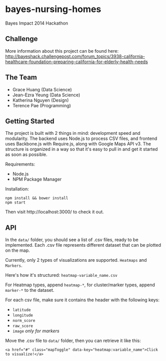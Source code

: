 bayes-nursing-homes
===================
Bayes Impact 2014 Hackathon

Challenge
----
More information about this project can be found here: http://bayeshack.challengepost.com/forum_topics/3938-california-healthcare-foundation-preparing-california-for-elderly-health-needs

The Team
----

 - Grace Huang (Data Science)
 - Jean-Ezra Yeung (Data Science)
 - Katherina Nguyen (Design)
 - Terence Pae (Programming)

Getting Started
-----
The project is built with 2 things in mind: development speed and modularity. The backend uses Node.js to process CSV files, and frontend uses Backbone.js with Require.js, along with Google Maps API v3. The structure is organized in a way so that it's easy to pull in and get it started as soon as possible.

Requirements:
 
 - Node.js
 - NPM Package Manager

Installation:
```
npm install && bower install
npm start
```

Then visit http://localhost:3000/ to check it out.

API
---

In the `data/` folder, you should see a list of .csv files, ready to be implemented. Each .csv file represents different dataset that can be plotted on the map.

Currently, only 2 types of visualizations are supported. `Heatmaps` and `Markers`.

Here's how it's structured: `heatmap-variable_name.csv`

For Heatmap types, append `heatmap-*`, for cluster/marker types, append `marker-*` to the dataset.

For each csv file, make sure it contains the header with the following keys:

 - `latitude`
 - `longitude`
 - `norm_score`
 - `raw_score`
 - `image` *only for markers*

Move the .csv file to `data/` folder, then you can retrieve it like this:

`````
<a href="#" class="mapToggle" data-key="heatmap:variable_name">Click to visualize!</a>
`````
